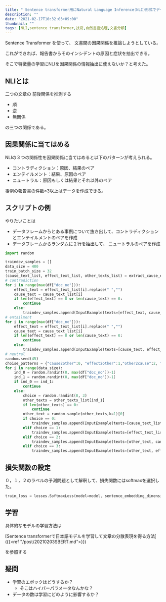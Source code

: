 ```yaml
---
title: " Sentence transformer用にNatural Language Inference(NLI)形式でデータ作成"
description: ""
date: "2021-02-17T10:32:03+09:00"
thumbnail: ""
tags: [NLI,sentence transformer,技術,自然言語処理,文書分類]
---
```

Sentence Transformer を使って、
文書間の因果関係を推論しようとしている。

これができれば、報告書からそのインシデントの原因と症状を抽出できる。

そこで特徴量の学習にNLIを因果関係の情報抽出に使えないか？と考えた。

## NLIとは
二つの文章の 前後関係を推測する

- 順
- 逆
- 無関係

の三つの関係である。


## 因果関係に当てはめる
NLIの３つの関係性を因果関係に当てはめると以下のパターンが考えられる。

- コントラディクション：原因、結果のペア
- エンテイルメント：結果、原因のペア
- ニュートラル：原因もしくは結果とそれ以外のペア 

事例の報告書の件数×3以上はデータを作成できる。

## スクリプトの例　

やりたいことは

- データフレームからとある事例について抜き出して、コントラディクションとエンテイルメントのペアを作成
- データフレームからランダムに２行を抽出して、
ニュートラルのペアを作成

```py
import random

traindev_samples = []
data_size = 400
train_batch_size = 32
(cause_text_list, effect_text_list, other_texts_list) = extract_cause_effect_other_text(df)
# contradiction
for i in range(max(df["doc_no"])):
    effect_text = effect_text_list[i].replace(" ","")
    cause_text = cause_text_list[i]
    if len(effect_text) == 0 or len(cause_text) == 0:
        continue
    else:
        traindev_samples.append(InputExample(texts=[effect_text, cause_text], label=label2int["contradiction"]))
# entailment
for i in range(max(df["doc_no"])):
    effect_text = effect_text_list[i].replace(" ","")
    cause_text = cause_text_list[i]
    if len(effect_text) == 0 or len(cause_text) == 0:
        continue
    else:
        traindev_samples.append(InputExample(texts=[cause_text, effect_text], label=label2int["entailment"]))
# neutral
random.seed(45)
choise_patterns = {"cause2other":0, "effect2other":1,"other2cause":2, "other2effect":3}
for i in range(data_size):
    ind_0 = random.randint(0, max(df["doc_no"])-1)
    ind_1 = random.randint(0, max(df["doc_no"])-1)
    if ind_0 == ind_1:
        continue
    else:
        choice = random.randint(0, 3)
        other_texts = other_texts_list[ind_1]
        if len(other_texts) == 0:
            continue
        other_text = random.sample(other_texts,k=1)[0]
        if choice == 0:
            traindev_samples.append(InputExample(texts=[cause_text_list[ind_0], other_text], label=label2int["neutral"]))
        elif choice == 1:
            traindev_samples.append(InputExample(texts=[effect_text_list[ind_0], other_text], label=label2int["neutral"]))
        elif choice == 2:
            traindev_samples.append(InputExample(texts=[other_text, cause_text_list[ind_0]], label=label2int["neutral"]))
        elif choice == 3:
            traindev_samples.append(InputExample(texts=[other_text, effect_text_list[ind_0]], label=label2int["neutral"]))
```
## 損失関数の設定
０，１，２のラベルの予測問題として解釈して、損失関数にはsoftmaxを選択した。
```py
train_loss = losses.SoftmaxLoss(model=model, sentence_embedding_dimension=model.get_sentence_embedding_dimension(), num_labels=len(label2int))
```
## 学習
具体的なモデルの学習方法は

[Sentence transformerで日本語モデルを学習して文章の分散表現を得る方法]({{<ref "/post/20210203SBERT.md">}})

を参照する

## 疑問
- 学習のエポックはどうするか？
  - そこはハイパーパラメータなんかな？
- データの数は学習にどのように影響するか？
